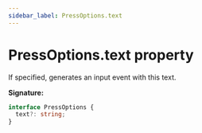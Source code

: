 ```yaml
---
sidebar_label: PressOptions.text
---
```


# PressOptions.text property

If specified, generates an input event with this text.

**Signature:**

```typescript
interface PressOptions {
  text?: string;
}
```
